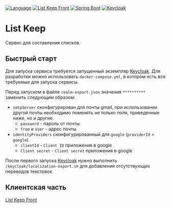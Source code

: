 [![Language](https://img.shields.io/badge/Language-English-blue.svg)](README.md)
[![List Keep Front](https://img.shields.io/badge/List%20Keep-Front-informational.svg)](https://github.com/vanbv/list-keep-front)
[![Spring Boot](https://img.shields.io/badge/-Spring%20Boot-green)](https://spring.io/projects/spring-boot)
[![Keycloak](https://img.shields.io/badge/-Keycloak-blue)](https://www.keycloak.org/)

# List Keep
Сервис для составления списков.

## Быстрый старт
Для запуска сервиса требуется запущенный экземпляр [Keycloak](https://www.keycloak.org/).
Для разработки можно использовать `docker-compose.yml`, в котором есть все требуемые для запуска сервисы.

Перед запуском в файле `realm-export.json` значения `**********` заменить следующим образом:
* `smtpServer` сконфигурирован для почты gmail, при использовании другой почты необходимо поменять не только поля,
  приведенные ниже, но и другие.
  * `password` - пароль от почты
  * `from` и `user` - адрес почты
* `identityProviders` сконфигурированный для `google` (`providerId` = `google`).
  * `clientId` - `Client ID` приложения в google
  * `Client secret` - `Client secret` приложения в google

После первого запуска [Keycloak](https://www.keycloak.org/) нужно выполнить `/keycloak/localization-export.sh`
для добавления отсутствующих переводов текстовок.

## Клиентская часть
[List Keep Front](https://github.com/vanbv/list-keep-front)